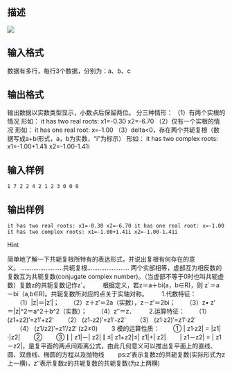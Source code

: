 ## 描述

<img border=0 src=http://60.191.162.158:8080/JudgeOnline/images/tsinghua/NO4/4_19.jpg>

## 输入格式

数据有多行，每行3个数据，分别为：a、b、c

## 输出格式

输出数据以实数类型显示，小数点后保留两位。 分三种情形： （1）有两个实根的情况 形如： it has two real roots: x1=-0.30 x2=-6.70 （2）仅有一个实根的情况 形如： it has one real root: x=-1.00 （3）delta<0，存在两个共轭复根（数据写成a+bi形式，a，b为实数，“i”为标示） 形如： it has two complex roots: x1=-1.00+1.41i x2=-1.00-1.41i 

## 输入样例

```plaintext
1 7 2 2 4 2 1 2 3 0 0 0 
```

## 输出样例

```plaintext
it has two real roots: x1=-0.30 x2=-6.70 it has one real root: x=-1.00 it has two complex roots: x1=-1.00+1.41i x2=-1.00-1.41i 
```

Hint

简单地了解一下共轭复根所特有的表达形式，并说出复根有何存在的意义。 ……………………共轭复根…………………… 两个实部相等，虚部互为相反数的复数互为共轭复数(conjugate complex number)。（当虚部不等于0时也叫共轭虚数）复数z的共轭复数记作zˊ。 　　根据定义，若z＝a＋bi(a，b∈R)，则 zˊ＝a－bi（a,b∈R)。共轭复数所对应的点关于实轴对称。 　　1.代数特征： 　　（1）|z|＝|z′|； 　　（2）z＋z′＝2a（实数），z－z′＝2bi； 　　（3）z• z′＝|z|^2＝a^2＋b^2（实数）； 　　（4）z″＝z． 　　2.运算特征： 　　（1）(z1+z2)′=z1′+z2′ 　　（2） (z1-z2)′=z1′-z2′ 　　（3） (z1·z2)′=z1′·z2′ 　　（4） (z1/z2)′=z1′/z2′ (z2≠0) 　　3 模的运算性质： 　　① | z1·z2| = |z1|·|z2| 　　② 　　③┃| z1|－| z2|┃≤| z1+z2|≤| z1|+| z2| 　　| z1－z2| = | z1－z2|，是复平面的两点间距离公式，由此几何意义可以推出复平面上的直线、圆、双曲线、椭圆的方程以及抛物线 　　ps:z′表示复数z的共轭复数(实际形式为z上一横)，z″表示复数z的共轭复数的共轭复数(为z上两横)



 

